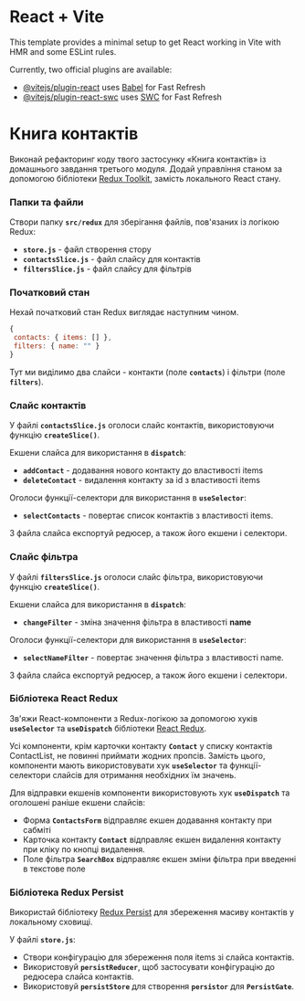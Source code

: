 # React + Vite

This template provides a minimal setup to get React working in Vite with HMR and
some ESLint rules.

Currently, two official plugins are available:

- [@vitejs/plugin-react](https://github.com/vitejs/vite-plugin-react/blob/main/packages/plugin-react/README.md)
  uses [Babel](https://babeljs.io/) for Fast Refresh
- [@vitejs/plugin-react-swc](https://github.com/vitejs/vite-plugin-react-swc)
  uses [SWC](https://swc.rs/) for Fast Refresh

# Книга контактів

Виконай рефакторинг коду твого застосунку «Книга контактів» із домашнього
завдання третього модуля. Додай управління станом за допомогою бібліотеки
[Redux Toolkit](https://redux-toolkit.js.org/), замість локального React стану.

### Папки та файли

Створи папку **`src/redux`** для зберігання файлів, пов'язаних із логікою Redux:

- **`store.js`** - файл створення стору
- **`contactsSlice.js`** - файл слайсу для контактів
- **`filtersSlice.js`** - файл слайсу для фільтрів

### Початковий стан

Нехай початковий стан Redux виглядає наступним чином.

```js
{
 contacts: { items: [] },
 filters: { name: "" }
}
```

Тут ми виділимо два слайси - контакти (поле **`contacts`**) і фільтри (поле
**`filters`**).

### Слайс контактів

У файлі **`contactsSlice.js`** оголоси слайс контактів, використовуючи функцію
**`createSlice()`**.

Екшени слайса для використання в **`dispatch`**:

- **`addContact`** - додавання нового контакту до властивості items
- **`deleteContact`** - видалення контакту за id з властивості items

Оголоси функції-селектори для використання в **`useSelector`**:

- **`selectContacts`** - повертає список контактів з властивості items.

З файла слайса експортуй редюсер, а також його екшени і селектори.

### Слайс фільтра

У файлі **`filtersSlice.js`** оголоси слайс фільтра, використовуючи функцію
**`createSlice()`**.

Екшени слайса для використання в **`dispatch`**:

- **`changeFilter`** - зміна значення фільтра в властивості **name**

Оголоси функції-селектори для використання в **`useSelector`**:

- **`selectNameFilter`** - повертає значення фільтра з властивості name.

З файла слайса експортуй редюсер, а також його екшени і селектори.

### Бібліотека React Redux

Зв'яжи React-компоненти з Redux-логікою за допомогою хуків **`useSelector`** та
**`useDispatch`** бібліотеки [React Redux](https://react-redux.js.org/).

Усі компоненти, крім карточки контакту **`Contact`** у списку контактів
ContactList, не повинні приймати жодних пропсів. Замість цього, компоненти мають
використовувати хук **`useSelector`** та функції-селектори слайсів для отримання
необхідних їм значень.

Для відправки екшенів компоненти використовують хук **`useDispatch`** та
оголошені раніше екшени слайсів:

- Форма **`ContactsForm`** відправляє екшен додавання контакту при сабміті
- Карточка контакту **`Contact`** відправляє екшен видалення контакту при кліку
  по кнопці видалення.
- Поле фільтра **`SearchBox`** відправляє екшен зміни фільтра при введенні в
  текстове поле

### Бібліотека Redux Persist

Використай бібліотеку
[Redux Persist](https://www.npmjs.com/package/redux-persist) для збереження
масиву контактів у локальному сховищі.

У файлі **`store.js`**:

- Створи конфігурацію для збереження поля items зі слайса контактів.
- Використовуй **`persistReducer`**, щоб застосувати конфігурацію до редюсера
  слайса контактів.
- Використовуй **`persistStore`** для створення **`persistor`** для
  **`PersistGate`**.
